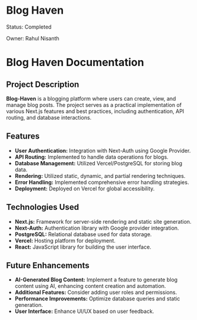 # Blog Haven

Status: Completed

Owner: Rahul Nisanth

# **Blog Haven Documentation**

## **Project Description**

**Blog-Haven** is a blogging platform where users can create, view, and manage blog posts. The project serves as a practical implementation of various Next.js features and best practices, including authentication, API routing, and database interactions.

## **Features**

- **User Authentication:** Integration with Next-Auth using Google Provider.
- **API Routing:** Implemented to handle data operations for blogs.
- **Database Management:** Utilized Vercel/PostgreSQL for storing blog data.
- **Rendering:** Utilized static, dynamic, and partial rendering techniques.
- **Error Handling:** Implemented comprehensive error handling strategies.
- **Deployment:** Deployed on Vercel for global accessibility.

## **Technologies Used**

- **Next.js:** Framework for server-side rendering and static site generation.
- **Next-Auth:** Authentication library with Google provider integration.
- **PostgreSQL:** Relational database used for data storage.
- **Vercel:** Hosting platform for deployment.
- **React:** JavaScript library for building the user interface.

## **Future Enhancements**

- **AI-Generated Blog Content:** Implement a feature to generate blog content using AI, enhancing content creation and automation.
- **Additional Features:** Consider adding user roles and permissions.
- **Performance Improvements:** Optimize database queries and static generation.
- **User Interface:** Enhance UI/UX based on user feedback.
